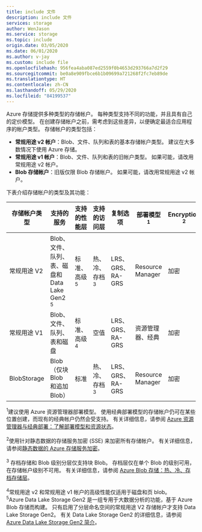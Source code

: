 ```yaml
---
title: include 文件
description: include 文件
services: storage
author: WenJason
ms.service: storage
ms.topic: include
origin.date: 03/05/2020
ms.date: 06/01/2020
ms.author: v-jay
ms.custom: include file
ms.openlocfilehash: 956fea4aba087ed2559f0b4653d293766a7d2f29
ms.sourcegitcommit: be0a8e909fbce6b1b09699a721268f2fc7eb89de
ms.translationtype: HT
ms.contentlocale: zh-CN
ms.lasthandoff: 05/29/2020
ms.locfileid: "84199537"
---
```

Azure 存储提供多种类型的存储帐户。 每种类型支持不同的功能，并且具有自己的定价模型。 在创建存储帐户之前，需考虑到这些差异，以便确定最适合应用程序的帐户类型。 存储帐户的类型包括：

- **常规用途 v2 帐户**：Blob、文件、队列和表的基本存储帐户类型。 建议在大多数情况下使用 Azure 存储。
- **常规用途 v1 帐户**：Blob、文件、队列和表的旧帐户类型。 如果可能，请改用常规用途 v2 帐户。
- **Blob 存储帐户**：旧版仅限 Blob 存储帐户。 如果可能，请改用常规用途 v2 帐户。

下表介绍存储帐户的类型及其功能：

| 存储帐户类型 | 支持的服务                       | 支持的性能层      | 支持的访问层         | 复制选项               | 部署模型<div role="complementary" aria-labelledby="deployment-model"><sup>1</sup></div> | Encryption<div role="complementary" aria-labelledby="encryption"><sup>2</sup></div> |
|----------------------|------------------------------------------|-----------------------------|--------------------------------|-----------------------------------|------------------------------|------------------------|
| 常规用途 V2   | Blob、文件、队列、表、磁盘和 Data Lake Gen2<div role="complementary" aria-labelledby="data-lake-gen2"><sup>5</sup></div>      | 标准、高级<div role="complementary" aria-labelledby="premium-performance"><sup>5</sup></div> | 热、冷、存档<div role="complementary" aria-labelledby="archive"><sup>3</sup></div> | LRS、GRS、RA-GRS | Resource Manager             | 加密              |
| 常规用途 V1   | Blob、文件、队列、表和磁盘       | 标准、高级<div role="complementary" aria-labelledby="premium-performance"><sup>4</sup></div> | 空值                            | LRS、GRS、RA-GRS                  | 资源管理器、经典    | 加密              |
| BlobStorage         | Blob（仅块 Blob 和追加 Blob） | 标准                      | 热、冷、存档<div role="complementary" aria-labelledby="archive"><sup>3</sup></div> | LRS、GRS、RA-GRS                  | Resource Manager             | 加密              |

<div id="deployment-model"><sup>1</sup>建议使用 Azure 资源管理器部署模型。 使用经典部署模型的存储帐户仍可在某些位置创建，而现有的经典帐户仍然会受支持。 有关详细信息，请参阅 <a href="/azure-resource-manager/resource-manager-deployment-model">Azure 资源管理器与经典部署：了解部署模型和资源状态</a>。</div><br/>

<div id="encryption"><sup>2</sup>使用针对静态数据的存储服务加密 (SSE) 来加密所有存储帐户。 有关详细信息，请参阅<a href="/storage/common/storage-service-encryption">静态数据的 Azure 存储服务加密</a>。</div><br/>

<div id="archive"><sup>3</sup> 存档存储和 Blob 级别分层仅支持块 Blob。 存档层仅在单个 Blob 的级别可用，在存储帐户级别不可用。 有关详细信息，请参阅 <a href="/storage/blobs/storage-blob-storage-tiers">Azure Blob 存储：热、冷、存档存储层</a>。</div><br/>

<div id="premium-performance"><sup>4</sup>常规用途 v2 和常规用途 v1 帐户的高级性能仅适用于磁盘和页 blob。</div>

<div id="data-lake-gen2"><sup>5</sup>Azure Data Lake Storage Gen2 是一组专用于大数据分析的功能，基于 Azure Blob 存储而构建。 只有启用了分层命名空间的常规用途 V2 存储帐户才支持 Data Lake Storage Gen2。 有关 Data Lake Storage Gen2 的详细信息，请参阅 <a href="/storage/blobs/data-lake-storage-introduction">Azure Data Lake Storage Gen2 简介</a>。</div>
